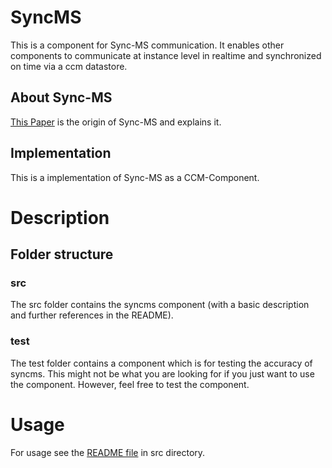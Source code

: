 # SyncMS

This is a component for Sync-MS communication. It enables other components to communicate at instance level in realtime and synchronized on time via a ccm datastore.

## About Sync-MS
[This Paper](https://ieeexplore.ieee.org/document/1181396) is the origin of Sync-MS and explains it.

## Implementation
This is a implementation of Sync-MS as a CCM-Component.


# Description

## Folder structure

### src
The src folder contains the syncms component (with a basic description and further references in the README).

### test
The test folder contains a component which is for testing the accuracy of syncms. 
This might not be what you are looking for if you just want to use the component. However, feel free to test the component.

# Usage
For usage see the [README file](src/) in src directory.

